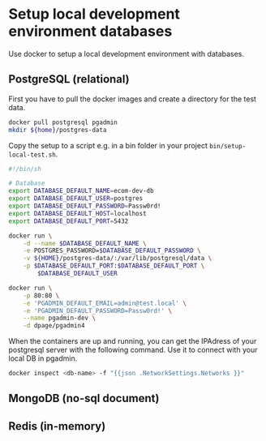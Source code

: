 # Setup local development environment databases

Use docker to setup a local development environment with databases.

## PostgreSQL (relational)

First you have to pull the docker images and create a directory for the test data.

```sh
docker pull postgresql pgadmin
mkdir ${home}/postgres-data
```

Copy the setup to a script e.g. in a bin folder in your project `bin/setup-local-test.sh`.

```sh
#!/bin/sh

# Database
export DATABASE_DEFAULT_NAME=ecom-dev-db
export DATABASE_DEFAULT_USER=postgres
export DATABASE_DEFAULT_PASSWORD=Passw0rd!
export DATABASE_DEFAULT_HOST=localhost
export DATABASE_DEFAULT_PORT=5432

docker run \
    -d --name $DATABASE_DEFAULT_NAME \
    -e POSTGRES_PASSWORD=$DATABASE_DEFAULT_PASSWORD \
    -v ${HOME}/postgres-data/:/var/lib/postgresql/data \
    -p $DATABASE_DEFAULT_PORT:$DATABASE_DEFAULT_PORT \
        $DATABASE_DEFAULT_USER

docker run \
    -p 80:80 \
    -e 'PGADMIN_DEFAULT_EMAIL=admin@test.local' \
    -e 'PGADMIN_DEFAULT_PASSWORD=Passw0rd!' \
    --name pgadmin-dev \
    -d dpage/pgadmin4

```

When the containers are up and running, you can get the IPAdress of your postgresql server with the following command.
Use it to connect with your local DB in pgadmin.

```sh
docker inspect <db-name> -f "{{json .NetworkSettings.Networks }}"
```

## MongoDB (no-sql document)

## Redis (in-memory)
